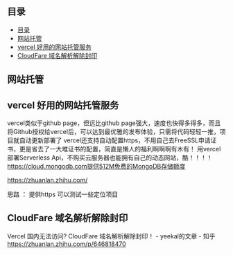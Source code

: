 ## 目录
- [目录](#目录)
- [网站托管](#网站托管)
- [vercel 好用的网站托管服务](#vercel-好用的网站托管服务)
- [CloudFare 域名解析解除封印](#cloudfare-域名解析解除封印)


## 网站托管 

## vercel 好用的网站托管服务 

vercel类似于github page，但远比github page强大，速度也快得多得多，而且将Github授权给vercel后，可以达到最优雅的发布体验，只需将代码轻轻一推，项目就自动更新部署了
vercel还支持自动配置https，不用自己去FreeSSL申请证书，更是省去了一大堆证书的配置，简直是懒人的福利啊啊啊有木有！
用vercel部署Serverless Api，不购买云服务器也能拥有自己的动态网站，酷！！！！
https://cloud.mongodb.com提供512M免费的MongoDB存储额度 

[https://zhuanlan.zhihu.com/ ](https://www.zhihu.com/search?type=content&q=vercel)  

思路 ： 提供https  可以测试一些定位项目

## CloudFare 域名解析解除封印
Vercel 国内无法访问? CloudFare 域名解析解除封印！ - yeekal的文章 - 知乎
https://zhuanlan.zhihu.com/p/646818470